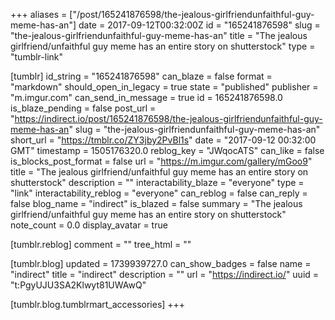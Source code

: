 +++
aliases = ["/post/165241876598/the-jealous-girlfriendunfaithful-guy-meme-has-an"]
date = 2017-09-12T00:32:00Z
id = "165241876598"
slug = "the-jealous-girlfriendunfaithful-guy-meme-has-an"
title = "The jealous girlfriend/unfaithful guy meme has an entire story on shutterstock"
type = "tumblr-link"

[tumblr]
id_string = "165241876598"
can_blaze = false
format = "markdown"
should_open_in_legacy = true
state = "published"
publisher = "m.imgur.com"
can_send_in_message = true
id = 165241876598.0
is_blaze_pending = false
post_url = "https://indirect.io/post/165241876598/the-jealous-girlfriendunfaithful-guy-meme-has-an"
slug = "the-jealous-girlfriendunfaithful-guy-meme-has-an"
short_url = "https://tmblr.co/ZY3jby2PvBl1s"
date = "2017-09-12 00:32:00 GMT"
timestamp = 1505176320.0
reblog_key = "JWqocATS"
can_like = false
is_blocks_post_format = false
url = "https://m.imgur.com/gallery/mGoo9"
title = "The jealous girlfriend/unfaithful guy meme has an entire story on shutterstock"
description = ""
interactability_blaze = "everyone"
type = "link"
interactability_reblog = "everyone"
can_reblog = false
can_reply = false
blog_name = "indirect"
is_blazed = false
summary = "The jealous girlfriend/unfaithful guy meme has an entire story on shutterstock"
note_count = 0.0
display_avatar = true

[tumblr.reblog]
comment = ""
tree_html = ""

[tumblr.blog]
updated = 1739939727.0
can_show_badges = false
name = "indirect"
title = "indirect"
description = ""
url = "https://indirect.io/"
uuid = "t:PgyUJU3SA2Klwyt81UWAwQ"

[tumblr.blog.tumblrmart_accessories]
+++
